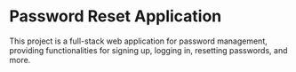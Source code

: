 # Password Reset Application

This project is a full-stack web application for password management, providing functionalities for signing up, logging in, resetting passwords, and more.


